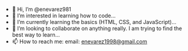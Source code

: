- 👋 Hi, I’m @enevarez981
- 👀 I’m interested in learning how to code...
- 🌱 I’m currently learning the basics (HTML, CSS, and JavaScript)...
- 💞️ I’m looking to collaborate on anything really. I am trying to find the best way to learn...
- 📫 How to reach me: email: enevarez1998@gmail.com

<!---
enevarez981/enevarez981 is a ✨ special ✨ repository because its `README.md` (this file) appears on your GitHub profile.
You can click the Preview link to take a look at your changes.
--->
